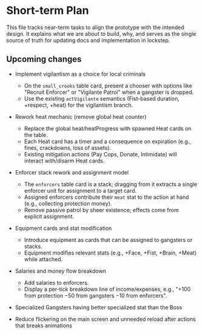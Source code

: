 # Short-term Plan

This file tracks near-term tasks to align the prototype with the intended design. It explains what we are about to build, why, and serves as the single source of truth for updating docs and implementation in lockstep.

## Upcoming changes

- Implement vigilantism as a choice for local criminals
  - On the `small_crooks` table card, present a chooser with options like "Recruit Enforcer" or "Vigilante Patrol" when a gangster is dropped.
  - Use the existing `actVigilante` semantics (Fist-based duration, +respect, +heat) for the vigilantism branch.

- Rework heat mechanic (remove global heat counter)
  - Replace the global heat/heatProgress with spawned Heat cards on the table.
  - Each Heat card has a timer and a consequence on expiration (e.g., fines, crackdowns, loss of assets).
  - Existing mitigation actions (Pay Cops, Donate, Intimidate) will interact with/disarm Heat cards.

- Enforcer stack rework and assignment model
  - The `enforcers` table card is a stack; dragging from it extracts a single enforcer unit for assignment to a target card.
  - Assigned enforcers contribute their `meat` stat to the action at hand (e.g., collecting protection money).
  - Remove passive patrol by sheer existence; effects come from explicit assignment.

- Equipment cards and stat modification
  - Introduce equipment as cards that can be assigned to gangsters or stacks.
  - Equipment modifies relevant stats (e.g., +Face, +Fist, +Brain, +Meat) while attached.

- Salaries and money flow breakdown
  - Add salaries to enforcers.
  - Display a per-tick breakdown line of income/expenses, e.g., "+100 from protection −50 from gangsters −10 from enforcers".

- Specialized Gangsters having better specialized stat than the Boss

- Reduce flickering on the main screen and unneeded reload after actions that breaks animations
